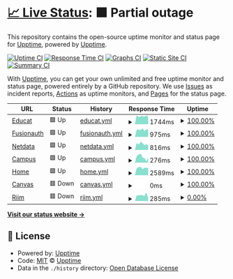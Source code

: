 # [📈 Live Status](https://upptime.eseade.edu.ar): <!--live status--> **🟧 Partial outage**

This repository contains the open-source uptime monitor and status page for [Upptime](https://upptime.js.org), powered by [Upptime](https://github.com/upptime/upptime).

[![Uptime CI](https://github.com/smeseade/upptime/workflows/Uptime%20CI/badge.svg)](https://github.com/smeseade/upptime/actions?query=workflow%3A%22Uptime+CI%22)
[![Response Time CI](https://github.com/smeseade/upptime/workflows/Response%20Time%20CI/badge.svg)](https://github.com/smeseade/upptime/actions?query=workflow%3A%22Response+Time+CI%22)
[![Graphs CI](https://github.com/smeseade/upptime/workflows/Graphs%20CI/badge.svg)](https://github.com/smeseade/upptime/actions?query=workflow%3A%22Graphs+CI%22)
[![Static Site CI](https://github.com/smeseade/upptime/workflows/Static%20Site%20CI/badge.svg)](https://github.com/smeseade/upptime/actions?query=workflow%3A%22Static+Site+CI%22)
[![Summary CI](https://github.com/smeseade/upptime/workflows/Summary%20CI/badge.svg)](https://github.com/smeseade/upptime/actions?query=workflow%3A%22Summary+CI%22)

With [Upptime](https://upptime.js.org), you can get your own unlimited and free uptime monitor and status page, powered entirely by a GitHub repository. We use [Issues](https://github.com/upptime/upptime/issues) as incident reports, [Actions](https://github.com/smeseade/upptime/actions) as uptime monitors, and [Pages](https://upptime.eseade.edu.ar) for the status page.

<!--start: status pages-->
<!-- This summary is generated by Upptime (https://github.com/upptime/upptime) -->
<!-- Do not edit this manually, your changes will be overwritten -->
<!-- prettier-ignore -->
| URL | Status | History | Response Time | Uptime |
| --- | ------ | ------- | ------------- | ------ |
| <img alt="" src="https://icons.duckduckgo.com/ip3/educat.eseade.edu.ar.ico" height="13"> [Educat](http://educat.eseade.edu.ar) | 🟩 Up | [educat.yml](https://github.com/smeseade/upptime/commits/HEAD/history/educat.yml) | <details><summary><img alt="Response time graph" src="./graphs/educat/response-time-week.png" height="20"> 1744ms</summary><br><a href="https://upptime.eseade.edu.ar/history/educat"><img alt="Response time 1351" src="https://img.shields.io/endpoint?url=https%3A%2F%2Fraw.githubusercontent.com%2Fsmeseade%2Fupptime%2FHEAD%2Fapi%2Feducat%2Fresponse-time.json"></a><br><a href="https://upptime.eseade.edu.ar/history/educat"><img alt="24-hour response time 1683" src="https://img.shields.io/endpoint?url=https%3A%2F%2Fraw.githubusercontent.com%2Fsmeseade%2Fupptime%2FHEAD%2Fapi%2Feducat%2Fresponse-time-day.json"></a><br><a href="https://upptime.eseade.edu.ar/history/educat"><img alt="7-day response time 1744" src="https://img.shields.io/endpoint?url=https%3A%2F%2Fraw.githubusercontent.com%2Fsmeseade%2Fupptime%2FHEAD%2Fapi%2Feducat%2Fresponse-time-week.json"></a><br><a href="https://upptime.eseade.edu.ar/history/educat"><img alt="30-day response time 1443" src="https://img.shields.io/endpoint?url=https%3A%2F%2Fraw.githubusercontent.com%2Fsmeseade%2Fupptime%2FHEAD%2Fapi%2Feducat%2Fresponse-time-month.json"></a><br><a href="https://upptime.eseade.edu.ar/history/educat"><img alt="1-year response time 1351" src="https://img.shields.io/endpoint?url=https%3A%2F%2Fraw.githubusercontent.com%2Fsmeseade%2Fupptime%2FHEAD%2Fapi%2Feducat%2Fresponse-time-year.json"></a></details> | <details><summary><a href="https://upptime.eseade.edu.ar/history/educat">100.00%</a></summary><a href="https://upptime.eseade.edu.ar/history/educat"><img alt="All-time uptime 99.07%" src="https://img.shields.io/endpoint?url=https%3A%2F%2Fraw.githubusercontent.com%2Fsmeseade%2Fupptime%2FHEAD%2Fapi%2Feducat%2Fuptime.json"></a><br><a href="https://upptime.eseade.edu.ar/history/educat"><img alt="24-hour uptime 100.00%" src="https://img.shields.io/endpoint?url=https%3A%2F%2Fraw.githubusercontent.com%2Fsmeseade%2Fupptime%2FHEAD%2Fapi%2Feducat%2Fuptime-day.json"></a><br><a href="https://upptime.eseade.edu.ar/history/educat"><img alt="7-day uptime 100.00%" src="https://img.shields.io/endpoint?url=https%3A%2F%2Fraw.githubusercontent.com%2Fsmeseade%2Fupptime%2FHEAD%2Fapi%2Feducat%2Fuptime-week.json"></a><br><a href="https://upptime.eseade.edu.ar/history/educat"><img alt="30-day uptime 100.00%" src="https://img.shields.io/endpoint?url=https%3A%2F%2Fraw.githubusercontent.com%2Fsmeseade%2Fupptime%2FHEAD%2Fapi%2Feducat%2Fuptime-month.json"></a><br><a href="https://upptime.eseade.edu.ar/history/educat"><img alt="1-year uptime 99.07%" src="https://img.shields.io/endpoint?url=https%3A%2F%2Fraw.githubusercontent.com%2Fsmeseade%2Fupptime%2FHEAD%2Fapi%2Feducat%2Fuptime-year.json"></a></details>
| <img alt="" src="https://icons.duckduckgo.com/ip3/fa.eseade.edu.ar.ico" height="13"> [Fusionauth](http://fa.eseade.edu.ar) | 🟩 Up | [fusionauth.yml](https://github.com/smeseade/upptime/commits/HEAD/history/fusionauth.yml) | <details><summary><img alt="Response time graph" src="./graphs/fusionauth/response-time-week.png" height="20"> 975ms</summary><br><a href="https://upptime.eseade.edu.ar/history/fusionauth"><img alt="Response time 981" src="https://img.shields.io/endpoint?url=https%3A%2F%2Fraw.githubusercontent.com%2Fsmeseade%2Fupptime%2FHEAD%2Fapi%2Ffusionauth%2Fresponse-time.json"></a><br><a href="https://upptime.eseade.edu.ar/history/fusionauth"><img alt="24-hour response time 982" src="https://img.shields.io/endpoint?url=https%3A%2F%2Fraw.githubusercontent.com%2Fsmeseade%2Fupptime%2FHEAD%2Fapi%2Ffusionauth%2Fresponse-time-day.json"></a><br><a href="https://upptime.eseade.edu.ar/history/fusionauth"><img alt="7-day response time 975" src="https://img.shields.io/endpoint?url=https%3A%2F%2Fraw.githubusercontent.com%2Fsmeseade%2Fupptime%2FHEAD%2Fapi%2Ffusionauth%2Fresponse-time-week.json"></a><br><a href="https://upptime.eseade.edu.ar/history/fusionauth"><img alt="30-day response time 905" src="https://img.shields.io/endpoint?url=https%3A%2F%2Fraw.githubusercontent.com%2Fsmeseade%2Fupptime%2FHEAD%2Fapi%2Ffusionauth%2Fresponse-time-month.json"></a><br><a href="https://upptime.eseade.edu.ar/history/fusionauth"><img alt="1-year response time 981" src="https://img.shields.io/endpoint?url=https%3A%2F%2Fraw.githubusercontent.com%2Fsmeseade%2Fupptime%2FHEAD%2Fapi%2Ffusionauth%2Fresponse-time-year.json"></a></details> | <details><summary><a href="https://upptime.eseade.edu.ar/history/fusionauth">100.00%</a></summary><a href="https://upptime.eseade.edu.ar/history/fusionauth"><img alt="All-time uptime 99.08%" src="https://img.shields.io/endpoint?url=https%3A%2F%2Fraw.githubusercontent.com%2Fsmeseade%2Fupptime%2FHEAD%2Fapi%2Ffusionauth%2Fuptime.json"></a><br><a href="https://upptime.eseade.edu.ar/history/fusionauth"><img alt="24-hour uptime 100.00%" src="https://img.shields.io/endpoint?url=https%3A%2F%2Fraw.githubusercontent.com%2Fsmeseade%2Fupptime%2FHEAD%2Fapi%2Ffusionauth%2Fuptime-day.json"></a><br><a href="https://upptime.eseade.edu.ar/history/fusionauth"><img alt="7-day uptime 100.00%" src="https://img.shields.io/endpoint?url=https%3A%2F%2Fraw.githubusercontent.com%2Fsmeseade%2Fupptime%2FHEAD%2Fapi%2Ffusionauth%2Fuptime-week.json"></a><br><a href="https://upptime.eseade.edu.ar/history/fusionauth"><img alt="30-day uptime 100.00%" src="https://img.shields.io/endpoint?url=https%3A%2F%2Fraw.githubusercontent.com%2Fsmeseade%2Fupptime%2FHEAD%2Fapi%2Ffusionauth%2Fuptime-month.json"></a><br><a href="https://upptime.eseade.edu.ar/history/fusionauth"><img alt="1-year uptime 99.08%" src="https://img.shields.io/endpoint?url=https%3A%2F%2Fraw.githubusercontent.com%2Fsmeseade%2Fupptime%2FHEAD%2Fapi%2Ffusionauth%2Fuptime-year.json"></a></details>
| <img alt="" src="https://icons.duckduckgo.com/ip3/netdata.eseade.edu.ar.ico" height="13"> [Netdata](https://netdata.eseade.edu.ar) | 🟩 Up | [netdata.yml](https://github.com/smeseade/upptime/commits/HEAD/history/netdata.yml) | <details><summary><img alt="Response time graph" src="./graphs/netdata/response-time-week.png" height="20"> 816ms</summary><br><a href="https://upptime.eseade.edu.ar/history/netdata"><img alt="Response time 1269" src="https://img.shields.io/endpoint?url=https%3A%2F%2Fraw.githubusercontent.com%2Fsmeseade%2Fupptime%2FHEAD%2Fapi%2Fnetdata%2Fresponse-time.json"></a><br><a href="https://upptime.eseade.edu.ar/history/netdata"><img alt="24-hour response time 883" src="https://img.shields.io/endpoint?url=https%3A%2F%2Fraw.githubusercontent.com%2Fsmeseade%2Fupptime%2FHEAD%2Fapi%2Fnetdata%2Fresponse-time-day.json"></a><br><a href="https://upptime.eseade.edu.ar/history/netdata"><img alt="7-day response time 816" src="https://img.shields.io/endpoint?url=https%3A%2F%2Fraw.githubusercontent.com%2Fsmeseade%2Fupptime%2FHEAD%2Fapi%2Fnetdata%2Fresponse-time-week.json"></a><br><a href="https://upptime.eseade.edu.ar/history/netdata"><img alt="30-day response time 818" src="https://img.shields.io/endpoint?url=https%3A%2F%2Fraw.githubusercontent.com%2Fsmeseade%2Fupptime%2FHEAD%2Fapi%2Fnetdata%2Fresponse-time-month.json"></a><br><a href="https://upptime.eseade.edu.ar/history/netdata"><img alt="1-year response time 1269" src="https://img.shields.io/endpoint?url=https%3A%2F%2Fraw.githubusercontent.com%2Fsmeseade%2Fupptime%2FHEAD%2Fapi%2Fnetdata%2Fresponse-time-year.json"></a></details> | <details><summary><a href="https://upptime.eseade.edu.ar/history/netdata">100.00%</a></summary><a href="https://upptime.eseade.edu.ar/history/netdata"><img alt="All-time uptime 99.09%" src="https://img.shields.io/endpoint?url=https%3A%2F%2Fraw.githubusercontent.com%2Fsmeseade%2Fupptime%2FHEAD%2Fapi%2Fnetdata%2Fuptime.json"></a><br><a href="https://upptime.eseade.edu.ar/history/netdata"><img alt="24-hour uptime 100.00%" src="https://img.shields.io/endpoint?url=https%3A%2F%2Fraw.githubusercontent.com%2Fsmeseade%2Fupptime%2FHEAD%2Fapi%2Fnetdata%2Fuptime-day.json"></a><br><a href="https://upptime.eseade.edu.ar/history/netdata"><img alt="7-day uptime 100.00%" src="https://img.shields.io/endpoint?url=https%3A%2F%2Fraw.githubusercontent.com%2Fsmeseade%2Fupptime%2FHEAD%2Fapi%2Fnetdata%2Fuptime-week.json"></a><br><a href="https://upptime.eseade.edu.ar/history/netdata"><img alt="30-day uptime 100.00%" src="https://img.shields.io/endpoint?url=https%3A%2F%2Fraw.githubusercontent.com%2Fsmeseade%2Fupptime%2FHEAD%2Fapi%2Fnetdata%2Fuptime-month.json"></a><br><a href="https://upptime.eseade.edu.ar/history/netdata"><img alt="1-year uptime 99.09%" src="https://img.shields.io/endpoint?url=https%3A%2F%2Fraw.githubusercontent.com%2Fsmeseade%2Fupptime%2FHEAD%2Fapi%2Fnetdata%2Fuptime-year.json"></a></details>
| <img alt="" src="https://icons.duckduckgo.com/ip3/app.eseade.edu.ar.ico" height="13"> [Campus](https://app.eseade.edu.ar) | 🟩 Up | [campus.yml](https://github.com/smeseade/upptime/commits/HEAD/history/campus.yml) | <details><summary><img alt="Response time graph" src="./graphs/campus/response-time-week.png" height="20"> 276ms</summary><br><a href="https://upptime.eseade.edu.ar/history/campus"><img alt="Response time 250" src="https://img.shields.io/endpoint?url=https%3A%2F%2Fraw.githubusercontent.com%2Fsmeseade%2Fupptime%2FHEAD%2Fapi%2Fcampus%2Fresponse-time.json"></a><br><a href="https://upptime.eseade.edu.ar/history/campus"><img alt="24-hour response time 272" src="https://img.shields.io/endpoint?url=https%3A%2F%2Fraw.githubusercontent.com%2Fsmeseade%2Fupptime%2FHEAD%2Fapi%2Fcampus%2Fresponse-time-day.json"></a><br><a href="https://upptime.eseade.edu.ar/history/campus"><img alt="7-day response time 276" src="https://img.shields.io/endpoint?url=https%3A%2F%2Fraw.githubusercontent.com%2Fsmeseade%2Fupptime%2FHEAD%2Fapi%2Fcampus%2Fresponse-time-week.json"></a><br><a href="https://upptime.eseade.edu.ar/history/campus"><img alt="30-day response time 258" src="https://img.shields.io/endpoint?url=https%3A%2F%2Fraw.githubusercontent.com%2Fsmeseade%2Fupptime%2FHEAD%2Fapi%2Fcampus%2Fresponse-time-month.json"></a><br><a href="https://upptime.eseade.edu.ar/history/campus"><img alt="1-year response time 250" src="https://img.shields.io/endpoint?url=https%3A%2F%2Fraw.githubusercontent.com%2Fsmeseade%2Fupptime%2FHEAD%2Fapi%2Fcampus%2Fresponse-time-year.json"></a></details> | <details><summary><a href="https://upptime.eseade.edu.ar/history/campus">100.00%</a></summary><a href="https://upptime.eseade.edu.ar/history/campus"><img alt="All-time uptime 99.68%" src="https://img.shields.io/endpoint?url=https%3A%2F%2Fraw.githubusercontent.com%2Fsmeseade%2Fupptime%2FHEAD%2Fapi%2Fcampus%2Fuptime.json"></a><br><a href="https://upptime.eseade.edu.ar/history/campus"><img alt="24-hour uptime 100.00%" src="https://img.shields.io/endpoint?url=https%3A%2F%2Fraw.githubusercontent.com%2Fsmeseade%2Fupptime%2FHEAD%2Fapi%2Fcampus%2Fuptime-day.json"></a><br><a href="https://upptime.eseade.edu.ar/history/campus"><img alt="7-day uptime 100.00%" src="https://img.shields.io/endpoint?url=https%3A%2F%2Fraw.githubusercontent.com%2Fsmeseade%2Fupptime%2FHEAD%2Fapi%2Fcampus%2Fuptime-week.json"></a><br><a href="https://upptime.eseade.edu.ar/history/campus"><img alt="30-day uptime 100.00%" src="https://img.shields.io/endpoint?url=https%3A%2F%2Fraw.githubusercontent.com%2Fsmeseade%2Fupptime%2FHEAD%2Fapi%2Fcampus%2Fuptime-month.json"></a><br><a href="https://upptime.eseade.edu.ar/history/campus"><img alt="1-year uptime 99.68%" src="https://img.shields.io/endpoint?url=https%3A%2F%2Fraw.githubusercontent.com%2Fsmeseade%2Fupptime%2FHEAD%2Fapi%2Fcampus%2Fuptime-year.json"></a></details>
| <img alt="" src="https://icons.duckduckgo.com/ip3/www.eseade.edu.ar.ico" height="13"> [Home](https://www.eseade.edu.ar) | 🟩 Up | [home.yml](https://github.com/smeseade/upptime/commits/HEAD/history/home.yml) | <details><summary><img alt="Response time graph" src="./graphs/home/response-time-week.png" height="20"> 2589ms</summary><br><a href="https://upptime.eseade.edu.ar/history/home"><img alt="Response time 2890" src="https://img.shields.io/endpoint?url=https%3A%2F%2Fraw.githubusercontent.com%2Fsmeseade%2Fupptime%2FHEAD%2Fapi%2Fhome%2Fresponse-time.json"></a><br><a href="https://upptime.eseade.edu.ar/history/home"><img alt="24-hour response time 3016" src="https://img.shields.io/endpoint?url=https%3A%2F%2Fraw.githubusercontent.com%2Fsmeseade%2Fupptime%2FHEAD%2Fapi%2Fhome%2Fresponse-time-day.json"></a><br><a href="https://upptime.eseade.edu.ar/history/home"><img alt="7-day response time 2589" src="https://img.shields.io/endpoint?url=https%3A%2F%2Fraw.githubusercontent.com%2Fsmeseade%2Fupptime%2FHEAD%2Fapi%2Fhome%2Fresponse-time-week.json"></a><br><a href="https://upptime.eseade.edu.ar/history/home"><img alt="30-day response time 2821" src="https://img.shields.io/endpoint?url=https%3A%2F%2Fraw.githubusercontent.com%2Fsmeseade%2Fupptime%2FHEAD%2Fapi%2Fhome%2Fresponse-time-month.json"></a><br><a href="https://upptime.eseade.edu.ar/history/home"><img alt="1-year response time 2890" src="https://img.shields.io/endpoint?url=https%3A%2F%2Fraw.githubusercontent.com%2Fsmeseade%2Fupptime%2FHEAD%2Fapi%2Fhome%2Fresponse-time-year.json"></a></details> | <details><summary><a href="https://upptime.eseade.edu.ar/history/home">100.00%</a></summary><a href="https://upptime.eseade.edu.ar/history/home"><img alt="All-time uptime 100.00%" src="https://img.shields.io/endpoint?url=https%3A%2F%2Fraw.githubusercontent.com%2Fsmeseade%2Fupptime%2FHEAD%2Fapi%2Fhome%2Fuptime.json"></a><br><a href="https://upptime.eseade.edu.ar/history/home"><img alt="24-hour uptime 100.00%" src="https://img.shields.io/endpoint?url=https%3A%2F%2Fraw.githubusercontent.com%2Fsmeseade%2Fupptime%2FHEAD%2Fapi%2Fhome%2Fuptime-day.json"></a><br><a href="https://upptime.eseade.edu.ar/history/home"><img alt="7-day uptime 100.00%" src="https://img.shields.io/endpoint?url=https%3A%2F%2Fraw.githubusercontent.com%2Fsmeseade%2Fupptime%2FHEAD%2Fapi%2Fhome%2Fuptime-week.json"></a><br><a href="https://upptime.eseade.edu.ar/history/home"><img alt="30-day uptime 100.00%" src="https://img.shields.io/endpoint?url=https%3A%2F%2Fraw.githubusercontent.com%2Fsmeseade%2Fupptime%2FHEAD%2Fapi%2Fhome%2Fuptime-month.json"></a><br><a href="https://upptime.eseade.edu.ar/history/home"><img alt="1-year uptime 100.00%" src="https://img.shields.io/endpoint?url=https%3A%2F%2Fraw.githubusercontent.com%2Fsmeseade%2Fupptime%2FHEAD%2Fapi%2Fhome%2Fuptime-year.json"></a></details>
| <img alt="" src="https://icons.duckduckgo.com/ip3/eseade.instructure.com.ico" height="13"> [Canvas](https://eseade.instructure.com) | 🟥 Down | [canvas.yml](https://github.com/smeseade/upptime/commits/HEAD/history/canvas.yml) | <details><summary><img alt="Response time graph" src="./graphs/canvas/response-time-week.png" height="20"> 0ms</summary><br><a href="https://upptime.eseade.edu.ar/history/canvas"><img alt="Response time 0" src="https://img.shields.io/endpoint?url=https%3A%2F%2Fraw.githubusercontent.com%2Fsmeseade%2Fupptime%2FHEAD%2Fapi%2Fcanvas%2Fresponse-time.json"></a><br><a href="https://upptime.eseade.edu.ar/history/canvas"><img alt="24-hour response time 0" src="https://img.shields.io/endpoint?url=https%3A%2F%2Fraw.githubusercontent.com%2Fsmeseade%2Fupptime%2FHEAD%2Fapi%2Fcanvas%2Fresponse-time-day.json"></a><br><a href="https://upptime.eseade.edu.ar/history/canvas"><img alt="7-day response time 0" src="https://img.shields.io/endpoint?url=https%3A%2F%2Fraw.githubusercontent.com%2Fsmeseade%2Fupptime%2FHEAD%2Fapi%2Fcanvas%2Fresponse-time-week.json"></a><br><a href="https://upptime.eseade.edu.ar/history/canvas"><img alt="30-day response time 0" src="https://img.shields.io/endpoint?url=https%3A%2F%2Fraw.githubusercontent.com%2Fsmeseade%2Fupptime%2FHEAD%2Fapi%2Fcanvas%2Fresponse-time-month.json"></a><br><a href="https://upptime.eseade.edu.ar/history/canvas"><img alt="1-year response time 0" src="https://img.shields.io/endpoint?url=https%3A%2F%2Fraw.githubusercontent.com%2Fsmeseade%2Fupptime%2FHEAD%2Fapi%2Fcanvas%2Fresponse-time-year.json"></a></details> | <details><summary><a href="https://upptime.eseade.edu.ar/history/canvas">100.00%</a></summary><a href="https://upptime.eseade.edu.ar/history/canvas"><img alt="All-time uptime 99.99%" src="https://img.shields.io/endpoint?url=https%3A%2F%2Fraw.githubusercontent.com%2Fsmeseade%2Fupptime%2FHEAD%2Fapi%2Fcanvas%2Fuptime.json"></a><br><a href="https://upptime.eseade.edu.ar/history/canvas"><img alt="24-hour uptime 100.00%" src="https://img.shields.io/endpoint?url=https%3A%2F%2Fraw.githubusercontent.com%2Fsmeseade%2Fupptime%2FHEAD%2Fapi%2Fcanvas%2Fuptime-day.json"></a><br><a href="https://upptime.eseade.edu.ar/history/canvas"><img alt="7-day uptime 100.00%" src="https://img.shields.io/endpoint?url=https%3A%2F%2Fraw.githubusercontent.com%2Fsmeseade%2Fupptime%2FHEAD%2Fapi%2Fcanvas%2Fuptime-week.json"></a><br><a href="https://upptime.eseade.edu.ar/history/canvas"><img alt="30-day uptime 100.00%" src="https://img.shields.io/endpoint?url=https%3A%2F%2Fraw.githubusercontent.com%2Fsmeseade%2Fupptime%2FHEAD%2Fapi%2Fcanvas%2Fuptime-month.json"></a><br><a href="https://upptime.eseade.edu.ar/history/canvas"><img alt="1-year uptime 99.99%" src="https://img.shields.io/endpoint?url=https%3A%2F%2Fraw.githubusercontent.com%2Fsmeseade%2Fupptime%2FHEAD%2Fapi%2Fcanvas%2Fuptime-year.json"></a></details>
| <img alt="" src="https://icons.duckduckgo.com/ip3/riim.instructure.com.ico" height="13"> [Riim](https://riim.instructure.com) | 🟥 Down | [riim.yml](https://github.com/smeseade/upptime/commits/HEAD/history/riim.yml) | <details><summary><img alt="Response time graph" src="./graphs/riim/response-time-week.png" height="20"> 285ms</summary><br><a href="https://upptime.eseade.edu.ar/history/riim"><img alt="Response time 289" src="https://img.shields.io/endpoint?url=https%3A%2F%2Fraw.githubusercontent.com%2Fsmeseade%2Fupptime%2FHEAD%2Fapi%2Friim%2Fresponse-time.json"></a><br><a href="https://upptime.eseade.edu.ar/history/riim"><img alt="24-hour response time 336" src="https://img.shields.io/endpoint?url=https%3A%2F%2Fraw.githubusercontent.com%2Fsmeseade%2Fupptime%2FHEAD%2Fapi%2Friim%2Fresponse-time-day.json"></a><br><a href="https://upptime.eseade.edu.ar/history/riim"><img alt="7-day response time 285" src="https://img.shields.io/endpoint?url=https%3A%2F%2Fraw.githubusercontent.com%2Fsmeseade%2Fupptime%2FHEAD%2Fapi%2Friim%2Fresponse-time-week.json"></a><br><a href="https://upptime.eseade.edu.ar/history/riim"><img alt="30-day response time 327" src="https://img.shields.io/endpoint?url=https%3A%2F%2Fraw.githubusercontent.com%2Fsmeseade%2Fupptime%2FHEAD%2Fapi%2Friim%2Fresponse-time-month.json"></a><br><a href="https://upptime.eseade.edu.ar/history/riim"><img alt="1-year response time 289" src="https://img.shields.io/endpoint?url=https%3A%2F%2Fraw.githubusercontent.com%2Fsmeseade%2Fupptime%2FHEAD%2Fapi%2Friim%2Fresponse-time-year.json"></a></details> | <details><summary><a href="https://upptime.eseade.edu.ar/history/riim">0.00%</a></summary><a href="https://upptime.eseade.edu.ar/history/riim"><img alt="All-time uptime 0.00%" src="https://img.shields.io/endpoint?url=https%3A%2F%2Fraw.githubusercontent.com%2Fsmeseade%2Fupptime%2FHEAD%2Fapi%2Friim%2Fuptime.json"></a><br><a href="https://upptime.eseade.edu.ar/history/riim"><img alt="24-hour uptime 0.00%" src="https://img.shields.io/endpoint?url=https%3A%2F%2Fraw.githubusercontent.com%2Fsmeseade%2Fupptime%2FHEAD%2Fapi%2Friim%2Fuptime-day.json"></a><br><a href="https://upptime.eseade.edu.ar/history/riim"><img alt="7-day uptime 0.00%" src="https://img.shields.io/endpoint?url=https%3A%2F%2Fraw.githubusercontent.com%2Fsmeseade%2Fupptime%2FHEAD%2Fapi%2Friim%2Fuptime-week.json"></a><br><a href="https://upptime.eseade.edu.ar/history/riim"><img alt="30-day uptime 0.00%" src="https://img.shields.io/endpoint?url=https%3A%2F%2Fraw.githubusercontent.com%2Fsmeseade%2Fupptime%2FHEAD%2Fapi%2Friim%2Fuptime-month.json"></a><br><a href="https://upptime.eseade.edu.ar/history/riim"><img alt="1-year uptime 0.00%" src="https://img.shields.io/endpoint?url=https%3A%2F%2Fraw.githubusercontent.com%2Fsmeseade%2Fupptime%2FHEAD%2Fapi%2Friim%2Fuptime-year.json"></a></details>

<!--end: status pages-->

[**Visit our status website →**](https://upptime.eseade.edu.ar)

## 📄 License

- Powered by: [Upptime](https://github.com/upptime/upptime)
- Code: [MIT](./LICENSE) © [Upptime](https://upptime.js.org)
- Data in the `./history` directory: [Open Database License](https://opendatacommons.org/licenses/odbl/1-0/)
